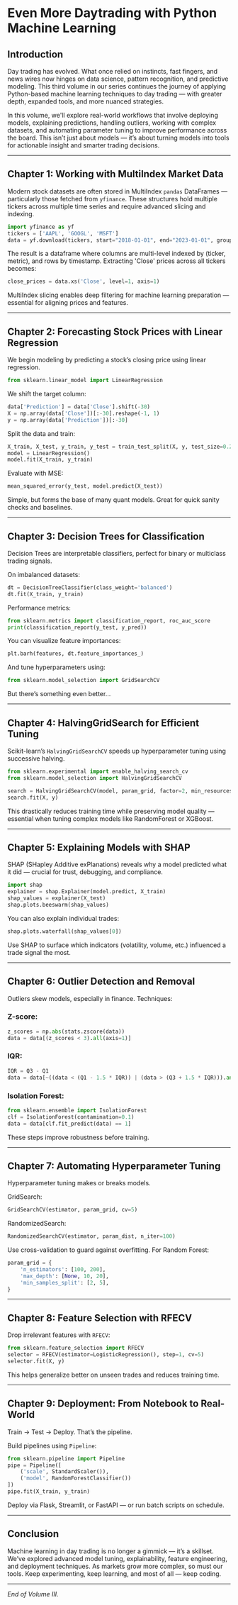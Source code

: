 # Even More Daytrading with Python Machine Learning

## Introduction

Day trading has evolved. What once relied on instincts, fast fingers, and news wires now hinges on data science, pattern recognition, and predictive modeling. This third volume in our series continues the journey of applying Python-based machine learning techniques to day trading — with greater depth, expanded tools, and more nuanced strategies.

In this volume, we'll explore real-world workflows that involve deploying models, explaining predictions, handling outliers, working with complex datasets, and automating parameter tuning to improve performance across the board. This isn’t just about models — it’s about turning models into tools for actionable insight and smarter trading decisions.

---

## Chapter 1: Working with MultiIndex Market Data

Modern stock datasets are often stored in MultiIndex `pandas` DataFrames — particularly those fetched from `yfinance`. These structures hold multiple tickers across multiple time series and require advanced slicing and indexing.

```python
import yfinance as yf
tickers = ['AAPL', 'GOOGL', 'MSFT']
data = yf.download(tickers, start="2018-01-01", end="2023-01-01", group_by="ticker")
```

The result is a dataframe where columns are multi-level indexed by (ticker, metric), and rows by timestamp. Extracting 'Close' prices across all tickers becomes:

```python
close_prices = data.xs('Close', level=1, axis=1)
```

MultiIndex slicing enables deep filtering for machine learning preparation — essential for aligning prices and features.

---

## Chapter 2: Forecasting Stock Prices with Linear Regression

We begin modeling by predicting a stock’s closing price using linear regression.

```python
from sklearn.linear_model import LinearRegression
```

We shift the target column:

```python
data['Prediction'] = data['Close'].shift(-30)
X = np.array(data['Close'])[:-30].reshape(-1, 1)
y = np.array(data['Prediction'])[:-30]
```

Split the data and train:

```python
X_train, X_test, y_train, y_test = train_test_split(X, y, test_size=0.2)
model = LinearRegression()
model.fit(X_train, y_train)
```

Evaluate with MSE:

```python
mean_squared_error(y_test, model.predict(X_test))
```

Simple, but forms the base of many quant models. Great for quick sanity checks and baselines.

---

## Chapter 3: Decision Trees for Classification

Decision Trees are interpretable classifiers, perfect for binary or multiclass trading signals.

On imbalanced datasets:

```python
dt = DecisionTreeClassifier(class_weight='balanced')
dt.fit(X_train, y_train)
```

Performance metrics:

```python
from sklearn.metrics import classification_report, roc_auc_score
print(classification_report(y_test, y_pred))
```

You can visualize feature importances:

```python
plt.barh(features, dt.feature_importances_)
```

And tune hyperparameters using:

```python
from sklearn.model_selection import GridSearchCV
```

But there’s something even better...

---

## Chapter 4: HalvingGridSearch for Efficient Tuning

Scikit-learn’s `HalvingGridSearchCV` speeds up hyperparameter tuning using successive halving.

```python
from sklearn.experimental import enable_halving_search_cv
from sklearn.model_selection import HalvingGridSearchCV

search = HalvingGridSearchCV(model, param_grid, factor=2, min_resources='exhaust')
search.fit(X, y)
```

This drastically reduces training time while preserving model quality — essential when tuning complex models like RandomForest or XGBoost.

---

## Chapter 5: Explaining Models with SHAP

SHAP (SHapley Additive exPlanations) reveals why a model predicted what it did — crucial for trust, debugging, and compliance.

```python
import shap
explainer = shap.Explainer(model.predict, X_train)
shap_values = explainer(X_test)
shap.plots.beeswarm(shap_values)
```

You can also explain individual trades:

```python
shap.plots.waterfall(shap_values[0])
```

Use SHAP to surface which indicators (volatility, volume, etc.) influenced a trade signal the most.

---

## Chapter 6: Outlier Detection and Removal

Outliers skew models, especially in finance. Techniques:

### Z-score:
```python
z_scores = np.abs(stats.zscore(data))
data = data[(z_scores < 3).all(axis=1)]
```

### IQR:
```python
IQR = Q3 - Q1
data = data[~((data < (Q1 - 1.5 * IQR)) | (data > (Q3 + 1.5 * IQR))).any(axis=1)]
```

### Isolation Forest:
```python
from sklearn.ensemble import IsolationForest
clf = IsolationForest(contamination=0.1)
data = data[clf.fit_predict(data) == 1]
```

These steps improve robustness before training.

---

## Chapter 7: Automating Hyperparameter Tuning

Hyperparameter tuning makes or breaks models.

GridSearch:
```python
GridSearchCV(estimator, param_grid, cv=5)
```

RandomizedSearch:
```python
RandomizedSearchCV(estimator, param_dist, n_iter=100)
```

Use cross-validation to guard against overfitting. For Random Forest:

```python
param_grid = {
    'n_estimators': [100, 200],
    'max_depth': [None, 10, 20],
    'min_samples_split': [2, 5],
}
```

---

## Chapter 8: Feature Selection with RFECV

Drop irrelevant features with `RFECV`:

```python
from sklearn.feature_selection import RFECV
selector = RFECV(estimator=LogisticRegression(), step=1, cv=5)
selector.fit(X, y)
```

This helps generalize better on unseen trades and reduces training time.

---

## Chapter 9: Deployment: From Notebook to Real-World

Train → Test → Deploy. That’s the pipeline.

Build pipelines using `Pipeline`:

```python
from sklearn.pipeline import Pipeline
pipe = Pipeline([
    ('scale', StandardScaler()),
    ('model', RandomForestClassifier())
])
pipe.fit(X_train, y_train)
```

Deploy via Flask, Streamlit, or FastAPI — or run batch scripts on schedule.

---

## Conclusion

Machine learning in day trading is no longer a gimmick — it’s a skillset. We’ve explored advanced model tuning, explainability, feature engineering, and deployment techniques. As markets grow more complex, so must our tools. Keep experimenting, keep learning, and most of all — keep coding.

---

*End of Volume III.*
